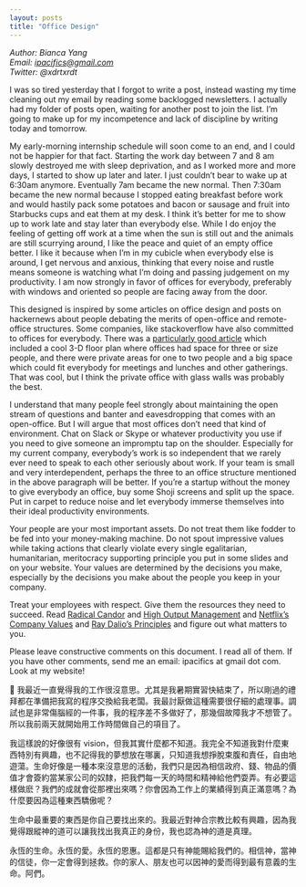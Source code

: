 ```yaml
---
layout: posts
title: "Office Design"
---
```

*Author: Bianca Yang*<br>
*Email: ipacifics@gmail.com*<br>
*Twitter: @xdrtxrdt*<br>

I was so tired yesterday that I forgot to write a post, instead wasting my time cleaning out my email by reading some backlogged newsletters. I actually had my folder of posts open, waiting for another post to join the list. I’m going to make up for my incompetence and lack of discipline by writing today and tomorrow.

My early-morning internship schedule will soon come to an end, and I could not be happier for that fact. Starting the work day between 7 and 8 am slowly destroyed me with sleep deprivation, and as I worked more and more days, I started to show up later and later. I just couldn’t bear to wake up at 6:30am anymore. Eventually 7am became the new normal. Then 7:30am became the new normal because I stopped eating breakfast before work and would hastily pack some potatoes and bacon or sausage and fruit into Starbucks cups and eat them at my desk. I think it’s better for me to show up to work late and stay later than everybody else. While I do enjoy the feeling of getting off work at a time when the sun is still out and the animals are still scurrying around, I like the peace and quiet of an empty office better. I like it because when I’m in my cubicle when everybody else is around, I get nervous and anxious, thinking that every noise and rustle means someone is watching what I’m doing and passing judgement on my productivity. I am now strongly in favor of offices for everybody, preferably with windows and oriented so people are facing away from the door.

This designed is inspired by some articles on office design and posts on hackernews about people debating the merits of open-office and remote-office structures. Some companies, like stackoverflow have also committed to offices for everybody. There was a [particularly good article](https://coderbyheart.com/office-design-by-an-office-hater/) which included a cool 3-D floor plan where offices had space for three or size people, and there were private areas for one to two people and a big space which could fit everybody for meetings and lunches and other gatherings. That was cool, but I think the private office with glass walls was probably the best.

I understand that many people feel strongly about maintaining the open stream of questions and banter and eavesdropping that comes with an open-office. But I will argue that most offices don’t need that kind of environment. Chat on Slack or Skype or whatever productivity you use if you need to give someone an impromptu tap on the shoulder. Especially for my current company, everybody’s work is so independent that we rarely ever need to speak to each other seriously about work. If your team is small and very interdependent, perhaps the three to an office structure mentioned in the above paragraph will be better. If you’re a startup without the money to give everybody an office, buy some Shoji screens and split up the space. Put in carpet to reduce noise and let everybody immerse themselves into their ideal productivity environments.

Your people are your most important assets. Do not treat them like fodder to be fed into your money-making machine. Do not spout impressive values while taking actions that clearly violate every single egalitarian, humanitarian, meritocracy supporting principle you put in some slides and on your website. Your values are determined by the decisions you make, especially by the decisions you make about the people you keep in your company.

Treat your employees with respect. Give them the resources they need to succeed. Read [Radical Candor](https://www.amazon.com/Radical-Candor-Kick-Ass-Without-Humanity/dp/1250103509) and [High Output Management](https://www.amazon.com/High-Output-Management-Andrew-Grove/dp/0679762884) and [Netflix’s Company Values](https://jobs.netflix.com/culture-at-netflix) and [Ray Dalio’s Principles](https://benperove.com/wp-content/uploads/2014/12/principles.pdf) and figure out what matters to you.


Please leave constructive comments on this document. I read all of them. If you have other comments, send me an email: ipacifics at gmail dot com. Look at my website!




我最近一直覺得我的工作很沒意思。尤其是我暑期實習快結束了，所以剛過的禮拜都在準備把我寫的程序交換給我老闆。我最討厭做這種需要很仔細的處理事。調試也是非常傷腦經的一件事，我的程序差不多做好了，那幾個故障我才不想管了。所以我前兩天就開始用工作時間做自己的項目了。

我這樣說的好像很有 vision，但我其實什麼都不知道。我完全不知道我對什麼東西特別有興趣，也不記得我的夢想放在哪裏，只知道我想掙脫束腹和責任，自由地遊蕩。生命好像是一種本來沒意思的活動，我們只是因為相信政府、錢、物品的價值才會簽約當某家公司的奴隸，把我們每一天的時間和精神給他們耍弄。有必要這樣做麽？我們的成就會從那裡出來嗎？你會因為工作上的業績得到真正滿意嗎？為什麼要因為這種東西驕傲呢？

生命中最重要的東西是你自己要找出來的。我最近對神合宗教比較有興趣，因為我覺得跟縱神的道可以讓我找出我真正的身份，我也認為神的道是真理。

永恆的生命。永恆的愛。永恆的恩惠。這都是只有神能賜給我們的。相信神，當神的信徒，你一定會得到拯救。你的家人、朋友也可以因神的愛而得到最有意義的生命。阿們。

